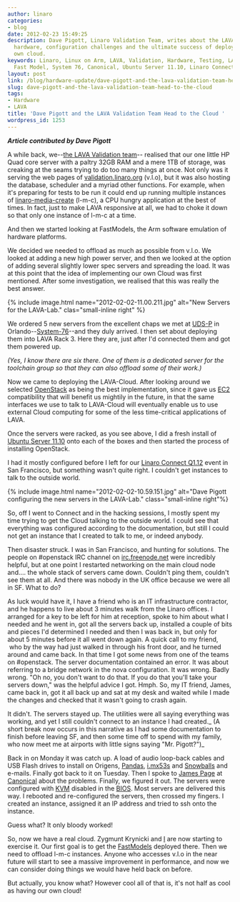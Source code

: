 ```yaml
---
author: linaro
categories:
- blog
date: 2012-02-23 15:49:25
description: Dave Pigott, Linaro Validation Team, writes about the LAVA-lab's new
  hardware, configuration challenges and the ultimate success of deploying of their
  own cloud.
keywords: Linaro, Linux on Arm, LAVA, Validation, Hardware, Testing, LAVA-Lab, Cloud,  Arm,
  Fast Model, System 76, Canonical, Ubuntu Server 11.10, Linaro Connect Q1.12
layout: post
link: /blog/hardware-update/dave-pigott-and-the-lava-validation-team-head-to-the-cloud/
slug: dave-pigott-and-the-lava-validation-team-head-to-the-cloud
tags:
- Hardware
- LAVA
title: 'Dave Pigott and the LAVA Validation Team Head to the Cloud '
wordpress_id: 1253
---
```


**_Article contributed by Dave Pigott_**

A while back, we--[the LAVA Validation team](https://wiki.linaro.org/Platform/Validation)-- realised that our one little HP Quad core server with a paltry 32GB RAM and a mere 1TB of storage, was creaking at the seams trying to do too many things at once. Not only was it serving the web pages of [validation.linaro.org](http://validation.linaro.org/) (v.l.o), but it was also hosting the database, scheduler and a myriad other functions. For example, when it's preparing for tests to be run it could end up running multiple instances of [linaro-media-create](https://wiki.linaro.org/Platform/DevPlatform/Ubuntu/ImageInstallation) (l-m-c), a CPU hungry application at the best of times. In fact, just to make LAVA responsive at all, we had to choke it down so that only one instance of l-m-c at a time.

And then we started looking at FastModels, the Arm software emulation of hardware platforms.

We decided we needed to offload as much as possible from v.l.o. We looked at adding a new high power server, and then we looked at the option of adding several slightly lower spec servers and spreading the load. It was at this point that the idea of implementing our own Cloud was first mentioned. After some investigation, we realised that this was really the best answer.

{% include image.html name="2012-02-02-11.00.211.jpg" alt="New Servers for the LAVA-Lab." clas="small-inline right" %}

We ordered 5 new servers from the excellent chaps we met at [UDS-P](http://summit.ubuntu.com/uds-p/) in Orlando--[System-76](http://www.system76.com/)--and they duly arrived. I then set about deploying them into LAVA Rack 3. Here they are, just after I'd connected them and got them powered up.

_(Yes, I know there are six there. One of them is a dedicated server for the toolchain group so that they can also offload some of their work.)_

Now we came to deploying the LAVA-Cloud. After looking around we selected [OpenStack](http://openstack.org/) as being the best implementation, since it gave us [EC2](http://aws.amazon.com/ec2/) compatibility that will benefit us mightily in the future, in that the same interfaces we use to talk to LAVA-Cloud will eventually enable us to use external Cloud computing for some of the less time-critical applications of LAVA.


Once the servers were racked, as you see above, I did a fresh install of [Ubuntu Server 11.10](http://www.ubuntu.com/download/server/download) onto each of the boxes and then started the process of installing OpenStack.


I had it mostly configured before I left for our [Linaro Connect Q1.12](https://connect.linaro.org/resources/) event in San Francisco, but something wasn't quite right. I couldn't get instances to talk to the outside world.

{% include image.html name="2012-02-02-10.59.151.jpg" alt="Dave Pigott configuring the new servers in the LAVA-Lab." class="small-inline right"%}

So, off I went to Connect and in the hacking sessions, I mostly spent my time trying to get the Cloud talking to the outside world. I could see that everything was configured according to the documentation, but still I could not get an instance that I created to talk to me, or indeed anybody.

Then disaster struck. I was in San Francisco, and hunting for solutions. The people on #openstack IRC channel on [irc.freenode.net](http://freenode.net/) were incredibly helpful, but at one point I restarted networking on the main cloud node and…. the whole stack of servers came down. Couldn't ping them, couldn't see them at all. And there was nobody in the UK office because we were all in SF. What to do?

As luck would have it, I have a friend who is an IT infrastructure contractor, and he happens to live about 3 minutes walk from the Linaro offices. I arranged for a key to be left for him at reception, spoke to him about what I needed and he went in, got all the servers back up, installed a couple of bits and pieces I'd determined I needed and then I was back in, but only for about 5 minutes before it all went down again. A quick call to my friend,  who by the way had just walked in through his front door, and he turned around and came back. In that time I got some news from one of the teams on #openstack. The server documentation contained an error. It was about referring to a bridge network in the nova configuration. It was wrong. Badly wrong. "Oh no, you don't want to do that. If you do that you'll take your servers down," was the helpful advice I got. Hmph. So, my IT friend, James, came back in, got it all back up and sat at my desk and waited while I made the changes and checked that it wasn't going to crash again.

It didn't. The servers stayed up. The utilities were all saying everything was working, and yet I still couldn't connect to an instance I had created._ (A short break now occurs in this narrative as I had some documentation to finish before leaving SF, and then some time off to spend with my family, who now meet me at airports with little signs saying "Mr. Pigott?")_

Back in on Monday it was catch up. A load of audio loop-back cables and USB Flash drives to install on Origens, [Pandas](http://pandaboard.org/), [i.mx53s](http://imxcommunity.org/group/imx53quickstartboard) and [Snowballs](http://www.igloocommunity.org/) and e-mails. Finally got back to it on Tuesday. Then I spoke to [James Page](https://launchpad.net/~james-page) at [Canonical](http://www.canonical.com/) about the problems. Finally, we figured it out. The servers were configured with [KVM](http://www.linux-kvm.org/page/Main_Page) disabled in the [BIOS](http://en.wikipedia.org/wiki/BIOS). Most servers are delivered this way. I rebooted and re-configured the servers, then crossed my fingers. I created an instance, assigned it an IP address and tried to ssh onto the instance.

Guess what? It only bloody worked!

So, now we have a real cloud. Zygmunt Krynicki and [I](https://launchpad.net/~dpigott) are now starting to exercise it. Our first goal is to get the [FastModels](http://www.arm.com/products/tools/models/fast-models.php) deployed there. Then we need to offload l-m-c instances. Anyone who accesses v.l.o in the near future will start to see a massive improvement in performance, and now we can consider doing things we would have held back on before.

But actually, you know what? However cool all of that is, it's not half as cool as having our own cloud!